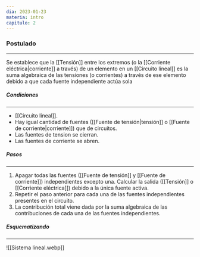 ```yaml
---
dia: 2023-01-23
materia: intro
capitulo: 2
---
```

### Postulado
---
Se establece que la [[Tensión]] entre los extremos (o la [[Corriente eléctrica|corriente]] a través) de un elemento en un [[Circuito lineal]] es la suma algebraica de las tensiones (o corrientes) a través de ese elemento debido a que cada fuente independiente actúa sola 

##### Condiciones
---
- [[Circuito lineal]].
- Hay igual cantidad de fuentes ([[Fuente de tensión|tensión]] o [[Fuente de corriente|corriente]]) que de circuitos.
- Las fuentes de tension se cierran.
- Las fuentes de corriente se abren.

##### Pasos
---
1.  Apagar todas las fuentes ([[Fuente de tensión]] y [[Fuente de corriente]]) independientes excepto una. Calcular la salida ([[Tensión]] o [[Corriente eléctrica]]) debido a la única fuente activa.
2.  Repetir el paso anterior para cada una de las fuentes independientes presentes en el circuito.
3.  La contribución total viene dada por la suma algebraica de las contribuciones de cada una de las fuentes independientes.

##### Esquematizando
---
![[Sistema lineal.webp]]
